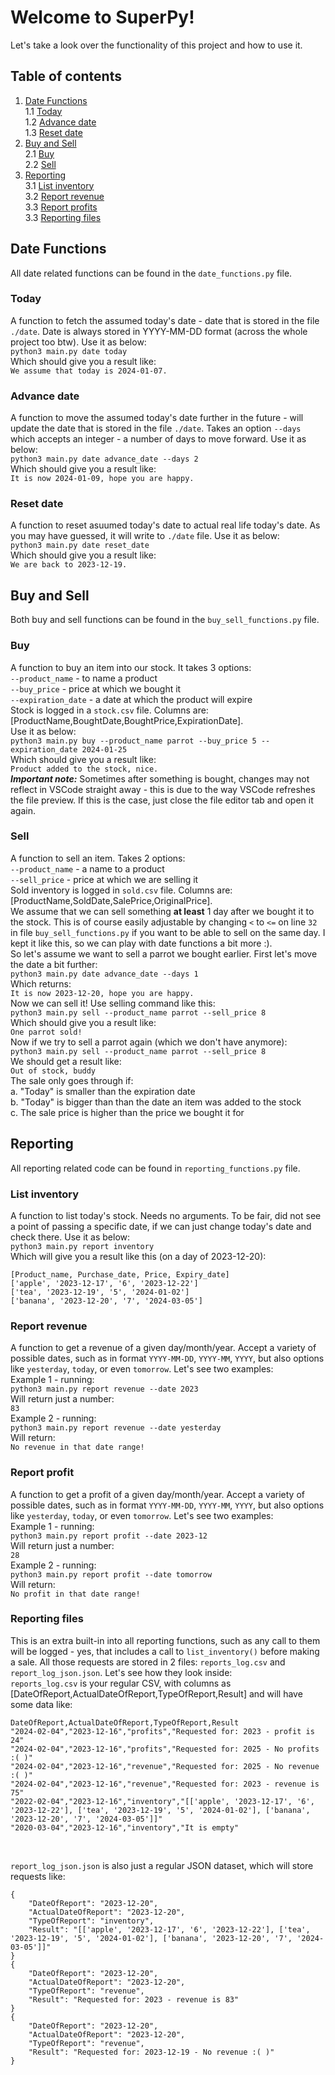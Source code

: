 # **Welcome to SuperPy!**

Let's take a look over the functionality of this project and how to use it.

## Table of contents

1. [Date Functions](#datefunctions)</br>
    1.1 [Today](#today)</br>
    1.2 [Advance date](#advancedate)</br>
    1.3 [Reset date](#resetdate)
2. [Buy and Sell](#buysell)</br>
    2.1 [Buy](#buy)</br>
    2.2 [Sell](#sell)
3. [Reporting](#reporting)</br>
    3.1 [List inventory](#inventory)</br>
    3.2 [Report revenue](#revenue)</br>
    3.3 [Report profits](#profit)</br>
    3.3 [Reporting files](#rep-files)


## Date Functions <a name="datefunctions"></a> 

All date related functions can be found in the `date_functions.py` file.

### Today <a name="today"></a></br>
A function to fetch the assumed today's date - date that is stored in the file `./date`. Date is always stored in YYYY-MM-DD format (across the whole project too btw). Use it as below:</br>
`python3 main.py date today` </br>
Which should give you a result like: </br>
`We assume that today is 2024-01-07.`

### Advance date <a name="advancedate"></a></br>
A function to move the assumed today's date further in the future - will update the date that is stored in the file `./date`. Takes an option `--days` which accepts an integer - a number of days to move forward. Use it as below:</br>
`python3 main.py date advance_date --days 2` </br>
Which should give you a result like: </br>
`It is now 2024-01-09, hope you are happy.`

### Reset date <a name="resetdate"></a></br>
A function to reset asuumed today's date to actual real life today's date. As you may have guessed, it will write to `./date` file. Use it as below:</br>
`python3 main.py date reset_date` </br>
Which should give you a result like: </br>
`We are back to 2023-12-19.`



## Buy and Sell <a name="buysell"></a> 

Both buy and sell functions can be found in the `buy_sell_functions.py` file.

### Buy <a name="buy"></a>
A function to buy an item into our stock. It takes 3 options:</br>
`--product_name` - to name a product</br>
`--buy_price` - price at which we bought it</br>
`--expiration_date` - a date at which the product will expire</br>
Stock is logged in a `stock.csv` file. Columns are:[ProductName,BoughtDate,BoughtPrice,ExpirationDate].</br>
Use it as below:</br>
`python3 main.py buy --product_name parrot --buy_price 5 --expiration_date 2024-01-25` </br>
Which should give you a result like: </br>
`Product added to the stock, nice.`</br>
***Important note:*** Sometimes after something is bought, changes may not reflect in VSCode straight away - this is due to the way VSCode refreshes the file preview. If this is the case, just close the file editor tab and open it again.</br>



### Sell <a name="sell"></a>
A function to sell an item. Takes 2 options:</br>
`--product_name` - a name to a product</br>
`--sell_price` - price at which we are selling it</br>
Sold inventory is logged in `sold.csv` file. Columns are:[ProductName,SoldDate,SalePrice,OriginalPrice].</br>
We assume that we can sell something **at least** 1 day after we bought it to the stock. This is of course easily adjustable by changing `<` to `<=` on line `32` in file `buy_sell_functions.py` if you want to be able to sell on the same day. I kept it like this, so we can play with date functions a bit more :).</br>
So let's assume we want to sell a parrot we bought earlier. First let's move the date a bit further:</br>
`python3 main.py date advance_date --days 1` </br>
Which returns:</br>
`It is now 2023-12-20, hope you are happy.`</br>
Now we can sell it! Use selling command like this:</br>
`python3 main.py sell --product_name parrot --sell_price 8` </br>
Which should give you a result like: </br>
`One parrot sold!`</br>
Now if we try to sell a parrot again (which we don't have anymore):</br>
`python3 main.py sell --product_name parrot --sell_price 8` </br>
We should get a result like: </br>
`Out of stock, buddy`</br>
The sale only goes through if:</br>
a. "Today" is smaller than the expiration date</br>
b. "Today" is bigger than than the date an item was added to the stock</br>
c. The sale price is higher than the price we bought it for</br>


## Reporting <a name="reporting"></a> 

All reporting related code can be found in `reporting_functions.py` file.

### List inventory <a name="inventory"></a>
A function to list today's stock. Needs no arguments. To be fair, did not see a point of passing a specific date, if we can just change today's date and check there. Use it as below:</br>
`python3 main.py report inventory`</br>
Which will give you a result like this (on a day of 2023-12-20):</br>
```
[Product_name, Purchase_date, Price, Expiry_date]
['apple', '2023-12-17', '6', '2023-12-22']
['tea', '2023-12-19', '5', '2024-01-02']
['banana', '2023-12-20', '7', '2024-03-05']
```

### Report revenue <a name="revenue"></a>
A function to get a revenue of a given day/month/year. Accept a variety of possible dates, such as in format `YYYY-MM-DD`, `YYYY-MM`, `YYYY`, but also options like `yesterday`, `today`, or even `tomorrow`. Let's see two examples:</br>
Example 1 - running:</br>
`python3 main.py report revenue --date 2023`</br>
Will return just a number:</br>
`83`</br>
Example 2 - running:</br>
`python3 main.py report revenue --date yesterday`</br>
Will return:</br>
`No revenue in that date range!`

### Report profit <a name="profit"></a>
A function to get a profit of a given day/month/year. Accept a variety of possible dates, such as in format `YYYY-MM-DD`, `YYYY-MM`, `YYYY`, but also options like `yesterday`, `today`, or even `tomorrow`. Let's see two examples:</br>
Example 1 - running:</br>
`python3 main.py report profit --date 2023-12`</br>
Will return just a number:</br>
`28`</br>
Example 2 - running:</br>
`python3 main.py report profit --date tomorrow`</br>
Will return:</br>
`No profit in that date range!`


### Reporting files <a name="rep-files"></a>
This is an extra built-in into all reporting functions, such as any call to them will be logged - yes, that includes a call to `list_inventory()` before making a sale. All those requests are stored in 2 files: `reports_log.csv` and `report_log_json.json`. Let's see how they look inside:</br>
`reports_log.csv` is your regular CSV, with columns as [DateOfReport,ActualDateOfReport,TypeOfReport,Result] and will have some data like:</br>
```
DateOfReport,ActualDateOfReport,TypeOfReport,Result
"2024-02-04","2023-12-16","profits","Requested for: 2023 - profit is 24"
"2024-02-04","2023-12-16","profits","Requested for: 2025 - No profits :( )"
"2024-02-04","2023-12-16","revenue","Requested for: 2025 - No revenue :( )"
"2024-02-04","2023-12-16","revenue","Requested for: 2023 - revenue is 75"
"2022-02-04","2023-12-16","inventory","[['apple', '2023-12-17', '6', '2023-12-22'], ['tea', '2023-12-19', '5', '2024-01-02'], ['banana', '2023-12-20', '7', '2024-03-05']]"
"2020-03-04","2023-12-16","inventory","It is empty"
``` 
</br>

`report_log_json.json` is also just a regular JSON dataset, which will store requests like:</br>
```
{
    "DateOfReport": "2023-12-20",
    "ActualDateOfReport": "2023-12-20",
    "TypeOfReport": "inventory",
    "Result": "[['apple', '2023-12-17', '6', '2023-12-22'], ['tea', '2023-12-19', '5', '2024-01-02'], ['banana', '2023-12-20', '7', '2024-03-05']]"
}
{
    "DateOfReport": "2023-12-20",
    "ActualDateOfReport": "2023-12-20",
    "TypeOfReport": "revenue",
    "Result": "Requested for: 2023 - revenue is 83"
}
{
    "DateOfReport": "2023-12-20",
    "ActualDateOfReport": "2023-12-20",
    "TypeOfReport": "revenue",
    "Result": "Requested for: 2023-12-19 - No revenue :( )"
}
```
